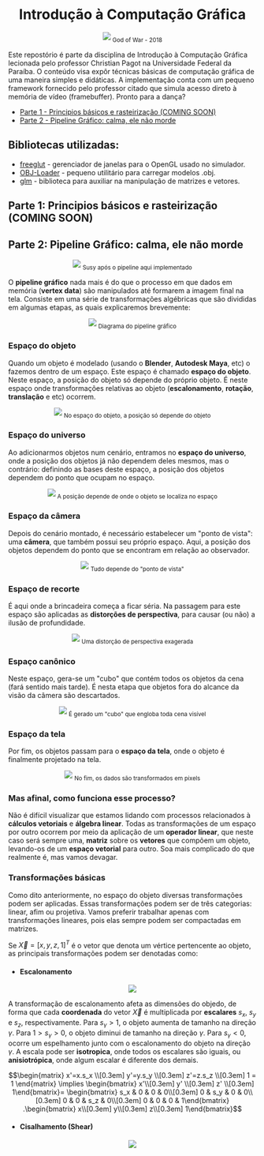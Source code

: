 <h1 align="center">Introdução à Computação Gráfica</h1>

<p align="center">
  <img src="https://raw.githubusercontent.com/Gabrielnero000/Computacao-Grafica/master/assets/kratossmile.jpg">
  <sub>God of War - 2018
</p>

Este repostório é parte da disciplina de Introdução à Computação Gráfica lecionada pelo professor Christian Pagot na Universidade Federal da Paraíba. O conteúdo visa expôr técnicas básicas de computação gráfica de uma maneira simples e didáticas. A implementação conta com um pequeno framework fornecido pelo professor citado que simula acesso direto à memória de vídeo (framebuffer). Pronto para a dança?

 * [Parte 1 - Principios básicos e rasteirização (COMING SOON)](https://github.com/Gabrielnero000/Computacao-Grafica#parte-1-principios-b%C3%A1sicos-e-rasteiriza%C3%A7%C3%A3o-coming-soon)
 * [Parte 2 - Pipeline Gráfico: calma, ele não morde](https://github.com/Gabrielnero000/Computacao-Grafica#parte-2-pipeline-gr%C3%A1fico-calma-ele-n%C3%A3o-morde)
  
## Bibliotecas utilizadas:
* [freeglut](http://freeglut.sourceforge.net/) - gerenciador de janelas para o OpenGL usado no simulador.
* [OBJ-Loader](https://github.com/Bly7/OBJ-Loader) - pequeno utilitário para carregar modelos .obj.
* [glm](https://glm.g-truc.net/0.9.8/index.html) - biblioteca para auxiliar na manipulação de matrizes e vetores.

## Parte 1: Principios básicos e rasteirização (COMING SOON)

## Parte 2: Pipeline Gráfico: calma, ele não morde

<p align="center">
  <img src="https://raw.githubusercontent.com/Gabrielnero000/Computacao-Grafica/master/assets/susy.png">
  <sub>Susy após o pipeline aqui implementado
</p>

O **pipeline gráfico** nada mais é do que o processo em que dados em memória (**vertex data**) são manipulados até formarem a imagem final na tela. Consiste em uma série de transformações algébricas  que são divididas em algumas etapas, as quais explicaremos brevemente:

<p align="center">
  <img src="https://raw.githubusercontent.com/Gabrielnero000/Computacao-Grafica/master/assets/pipeline.jpeg">
  <sub>Diagrama do pipeline gráfico
</p>

### Espaço do objeto
Quando um objeto é modelado (usando  o **Blender**,  **Autodesk Maya**, etc) o fazemos dentro de um espaço. Este espaço é chamado **espaço do objeto**. Neste espaço, a posição do objeto só depende do próprio objeto. É neste espaço onde transformações relativas ao objeto (**escalonamento**, **rotação**, **translação** e etc) ocorrem.

<p align="center">
  <img src="https://github.com/Gabrielnero000/Computacao-Grafica/blob/master/assets/object_space.png?raw=true">
  <sub>No espaço do objeto, a posição só depende do objeto
</p>

### Espaço do universo
Ao adicionarmos objetos num cenário, entramos no **espaço do universo**, onde a posição dos objetos já não dependem deles mesmos, mas o contrário: definindo as bases deste espaço, a posição dos objetos dependem do ponto que ocupam no espaço.

<p align="center">
  <img src="https://github.com/Gabrielnero000/Computacao-Grafica/blob/master/assets/universe_space.png?raw=true">
  <sub>A posição depende de onde o objeto se localiza no espaço
</p>

### Espaço da câmera
Depois do cenário montado, é necessário estabelecer um "ponto de vista": uma **câmera**, que também possui seu próprio espaço. Aqui, a posição dos objetos dependem do ponto que se encontram em relação ao observador. 

<p align="center">
  <img src="https://github.com/Gabrielnero000/Computacao-Grafica/blob/master/assets/camera_space.png?raw=true">
  <sub>Tudo depende do "ponto de vista"
</p>

### Espaço de recorte
É aqui onde a brincadeira começa a ficar séria. Na passagem para este espaço são aplicadas as **distorções de perspectiva**, para causar (ou não) a ilusão de profundidade.

<p align="center">
  <img src="https://github.com/Gabrielnero000/Computacao-Grafica/blob/master/assets/clipping_space.png?raw=true">
  <sub>Uma distorção de perspectiva exagerada
</p>

### Espaço canônico
Neste espaço, gera-se um "cubo" que contém todos os objetos da cena (fará sentido mais tarde). É nesta etapa que objetos fora do alcance da visão da câmera são descartados.

<p align="center">
  <img src="https://github.com/Gabrielnero000/Computacao-Grafica/blob/master/assets/cannonic_space.png?raw=true">
  <sub>É gerado um "cubo" que engloba toda cena visível
</p>

### Espaço da tela
Por fim, os objetos passam para o **espaço da tela**, onde o objeto é finalmente projetado na tela.

<p align="center">
  <img src="https://github.com/Gabrielnero000/Computacao-Grafica/blob/master/assets/screen_space.png?raw=true">
  <sub>No fim, os dados são transformados em pixels
</p>

### Mas afinal, como funciona esse processo?
Não é difícil visualizar que estamos lidando com processos relacionados à **cálculos vetoriais** e **álgebra linear**. Todas as transformações de um espaço por outro ocorrem por meio da aplicação de um **operador linear**, que neste caso será sempre uma, **matriz** sobre os **vetores** que compõem um objeto, levando-os de um **espaço vetorial** para outro. Soa mais complicado do que realmente é, mas vamos devagar.

### Transformações básicas
Como dito anteriormente, no espaço do objeto diversas transformações podem ser aplicadas. Essas transformações podem ser de três categorias: linear, afim ou projetiva. Vamos preferir trabalhar apenas com transformações lineares, pois elas sempre podem ser compactadas em matrizes.

 Se $\vec{X} = \left[x, y, z, 1 \right]^T$ é o vetor que denota um vértice pertencente ao objeto, as principais transformações podem ser denotadas como:
* #### Escalonamento

<p align="center">
  <img src="https://github.com/Gabrielnero000/Computacao-Grafica/blob/master/assets/scale.png?raw=true">
</p>

A transformação de escalonamento afeta as dimensões do objedo, de forma que cada **coordenada** do vetor $\vec{X}$ é multiplicada por **escalares** $s_x$, $s_y$ e $s_z$, respectivamente. Para  $s_\gamma > 1$, o objeto aumenta de tamanho na direção  $\gamma$.  Para $1 > s_\gamma > 0$, o objeto diminui de tamanho na direção $\gamma$. Para $s_\gamma < 0$, ocorre um espelhamento junto com o escalonamento do objeto na direção $\gamma$. A escala pode ser **isotropica**, onde todos os escalares são iguais, ou **anisiotrópica**, onde algum escalar é diferente dos demais.

$$\begin{matrix} x'=x.s_x \\[0.3em] y'=y.s_y \\[0.3em] z'=z.s_z \\[0.3em] 1 = 1
\end{matrix} \implies
\begin{bmatrix} x'\\[0.3em] y' \\[0.3em] z' \\[0.3em] 1\end{bmatrix}=
\begin{bmatrix} s_x  & 0 & 0  & 0\\[0.3em]
							0 & s_y & 0  & 0\\[0.3em]
							0 & 0 & s_z  & 0\\[0.3em]
							0 & 0 & 0  & 1\end{bmatrix}
.\begin{bmatrix} x\\[0.3em] y\\[0.3em] z\\[0.3em] 1\end{bmatrix}$$

* #### Cisalhamento (Shear)
<p align="center">
  <img src="https://github.com/Gabrielnero000/Computacao-Grafica/blob/master/assets/shear.png?raw=true">
  </p>
<!--stackedit_data:
eyJoaXN0b3J5IjpbMTc3OTAyNDY3NCwtNTczMTgwMTUxXX0=
-->